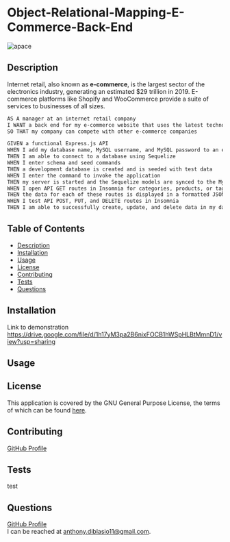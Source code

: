 # Object-Relational-Mapping-E-Commerce-Back-End
![apace](https://img.shields.io/badge/license-Apache%20License%202.0-blue)
## Description
Internet retail, also known as **e-commerce**, is the largest sector of the electronics industry, generating an estimated $29 trillion in 2019. E-commerce platforms like Shopify and WooCommerce provide a suite of services to businesses of all sizes.

```md
AS A manager at an internet retail company
I WANT a back end for my e-commerce website that uses the latest technologies
SO THAT my company can compete with other e-commerce companies
```
```md
GIVEN a functional Express.js API
WHEN I add my database name, MySQL username, and MySQL password to an environment variable file
THEN I am able to connect to a database using Sequelize
WHEN I enter schema and seed commands
THEN a development database is created and is seeded with test data
WHEN I enter the command to invoke the application
THEN my server is started and the Sequelize models are synced to the MySQL database
WHEN I open API GET routes in Insomnia for categories, products, or tags
THEN the data for each of these routes is displayed in a formatted JSON
WHEN I test API POST, PUT, and DELETE routes in Insomnia
THEN I am able to successfully create, update, and delete data in my database
```
## Table of Contents
* [Description](#description)
* [Installation](#installation)
* [Usage](#usage)
* [License](#license)
* [Contributing](#contributing)
* [Tests](#tests)
* [Questions](#questions)
## Installation
Link to demonstration
https://drive.google.com/file/d/1h17yM3pa2B6nixFOCB1hWSpHLBtMmnD1/view?usp=sharing
## Usage

## License

This application is covered by the GNU General Purpose License, the terms of which can be found [here](https://www.gnu.org/licenses/gpl-3.0.en.html).
    
## Contributing
[GitHub Profile](https://github.com/anthonydiblasio/)
## Tests
test
## Questions
[GitHub Profile](https://github.com/anthonydiblasio/)  
I can be reached at anthony.diblasio11@gmail.com.